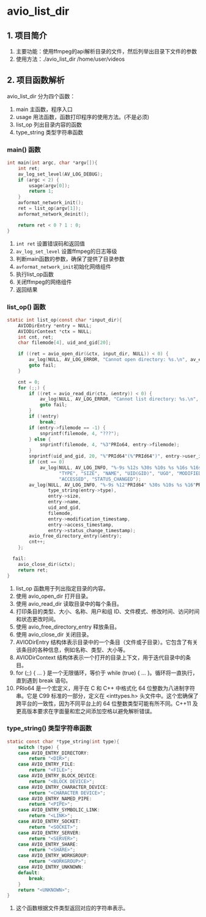 ﻿# avio_list_dir
 
## 1. 项目简介

1. 主要功能：使用ffmpeg的api解析目录的文件，然后列举出目录下文件的参数
2. 使用方法：./avio_list_dir /home/user/videos

## 2. 项目函数解析
avio_list_dir 分为四个函数：
   1. main 主函数，程序入口
   2. usage 用法函数，函数打印程序的使用方法。(不是必须)
   3. list_op 列出目录内容的函数
   4. type_string 类型字符串函数

### main() 函数
```c
int main(int argc, char *argv[]){
    int ret;
    av_log_set_level(AV_LOG_DEBUG);
    if (argc < 2) {
        usage(argv[0]);
        return 1;
    }
    avformat_network_init();
    ret = list_op(argv[1]);
    avformat_network_deinit();

    return ret < 0 ? 1 : 0;
}
```
1. `int ret` 设置错误码和返回值
2. `av_log_set_level` 设置ffmpeg的日志等级
3. 判断main函数的参数，确保了提供了目录参数
4. `avformat_network_init`初始化网络组件
5. 执行list_op函数
6. 关闭ffmpeg的网络组件
7. 返回结果

### list_op() 函数
```c
static int list_op(const char *input_dir){
    AVIODirEntry *entry = NULL;
    AVIODirContext *ctx = NULL;
    int cnt, ret;
    char filemode[4], uid_and_gid[20];

    if ((ret = avio_open_dir(&ctx, input_dir, NULL)) < 0) {
        av_log(NULL, AV_LOG_ERROR, "Cannot open directory: %s.\n", av_err2str(ret));
        goto fail;
    }

    cnt = 0;
    for (;;) {
        if ((ret = avio_read_dir(ctx, &entry)) < 0) {
            av_log(NULL, AV_LOG_ERROR, "Cannot list directory: %s.\n", av_err2str(ret));
            goto fail;
        }
        if (!entry)
            break;
        if (entry->filemode == -1) {
            snprintf(filemode, 4, "???");
        } else {
            snprintf(filemode, 4, "%3"PRIo64, entry->filemode);
        }
        snprintf(uid_and_gid, 20, "%"PRId64"(%"PRId64")", entry->user_id, entry->group_id);
        if (cnt == 0)
            av_log(NULL, AV_LOG_INFO, "%-9s %12s %30s %10s %s %16s %16s %16s\n",
                   "TYPE", "SIZE", "NAME", "UID(GID)", "UGO", "MODIFIED",
                   "ACCESSED", "STATUS_CHANGED");
        av_log(NULL, AV_LOG_INFO, "%-9s %12"PRId64" %30s %10s %s %16"PRId64" %16"PRId64" %16"PRId64"\n",
               type_string(entry->type),
               entry->size,
               entry->name,
               uid_and_gid,
               filemode,
               entry->modification_timestamp,
               entry->access_timestamp,
               entry->status_change_timestamp);
        avio_free_directory_entry(&entry);
        cnt++;
    };

  fail:
    avio_close_dir(&ctx);
    return ret;
}
```
1. list_op 函数用于列出指定目录的内容。
2. 使用 avio_open_dir 打开目录。
3. 使用 avio_read_dir 读取目录中的每个条目。
4. 打印条目的类型、大小、名称、用户和组 ID、文件模式、修改时间、访问时间和状态更改时间。
5. 使用 avio_free_directory_entry 释放条目。
6. 使用 avio_close_dir 关闭目录。
7. AVIODirEntry 结构体表示目录中的一个条目（文件或子目录）。它包含了有关该条目的各种信息，例如名称、类型、大小等。
8. AVIODirContext 结构体表示一个打开的目录上下文，用于迭代目录中的条目。
9. for (;;) { ... } 是一个无限循环，等价于 while (true) { ... }。循环将一直执行，直到遇到 break 语句。
10. PRIo64 是一个宏定义，用于在 C 和 C++ 中格式化 64 位整数为八进制字符串。它是 C99 标准的一部分，定义在 <inttypes.h> 头文件中。这个宏确保了跨平台的一致性，因为不同平台上的 64 位整数类型可能有所不同。C++11 及更高版本要求在字面量和宏之间添加空格以避免解析错误。


### type_string() 类型字符串函数
```c
static const char *type_string(int type){
    switch (type) {
    case AVIO_ENTRY_DIRECTORY:
        return "<DIR>";
    case AVIO_ENTRY_FILE:
        return "<FILE>";
    case AVIO_ENTRY_BLOCK_DEVICE:
        return "<BLOCK DEVICE>";
    case AVIO_ENTRY_CHARACTER_DEVICE:
        return "<CHARACTER DEVICE>";
    case AVIO_ENTRY_NAMED_PIPE:
        return "<PIPE>";
    case AVIO_ENTRY_SYMBOLIC_LINK:
        return "<LINK>";
    case AVIO_ENTRY_SOCKET:
        return "<SOCKET>";
    case AVIO_ENTRY_SERVER:
        return "<SERVER>";
    case AVIO_ENTRY_SHARE:
        return "<SHARE>";
    case AVIO_ENTRY_WORKGROUP:
        return "<WORKGROUP>";
    case AVIO_ENTRY_UNKNOWN:
    default:
        break;
    }
    return "<UNKNOWN>";
}
```
1. 这个函数根据文件类型返回对应的字符串表示。